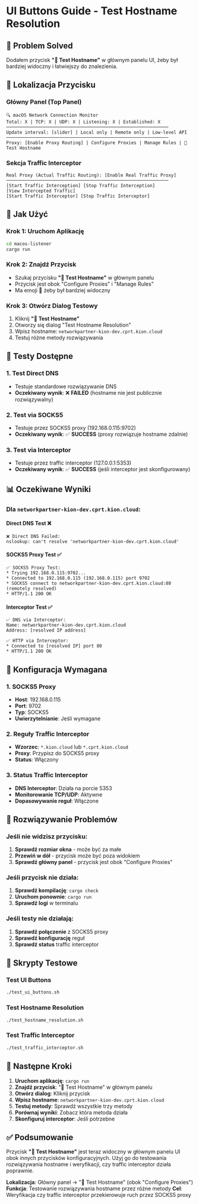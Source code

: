# UI Buttons Guide - Test Hostname Resolution

## 🎯 **Problem Solved**

Dodałem przycisk **"🧪 Test Hostname"** w głównym panelu UI, żeby był bardziej widoczny i łatwiejszy do znalezienia.

## 📍 **Lokalizacja Przycisku**

### **Główny Panel (Top Panel)**
```
🔍 macOS Network Connection Monitor
Total: X | TCP: X | UDP: X | Listening: X | Established: X
─────────────────────────────────────────────────────────────
Update interval: [slider] | Local only | Remote only | Low-level API
─────────────────────────────────────────────────────────────
Proxy: [Enable Proxy Routing] | Configure Proxies | Manage Rules | 🧪 Test Hostname
```

### **Sekcja Traffic Interceptor**
```
Real Proxy (Actual Traffic Routing): [Enable Real Traffic Proxy]
─────────────────────────────────────────────────────────────
[Start Traffic Interception] [Stop Traffic Interception]
[View Intercepted Traffic]
[Start Traffic Interceptor] [Stop Traffic Interceptor]
```

## 🚀 **Jak Użyć**

### **Krok 1: Uruchom Aplikację**
```bash
cd macos-listener
cargo run
```

### **Krok 2: Znajdź Przycisk**
- Szukaj przycisku **"🧪 Test Hostname"** w głównym panelu
- Przycisk jest obok "Configure Proxies" i "Manage Rules"
- Ma emoji 🧪 żeby był bardziej widoczny

### **Krok 3: Otwórz Dialog Testowy**
1. Kliknij **"🧪 Test Hostname"**
2. Otworzy się dialog "Test Hostname Resolution"
3. Wpisz hostname: `networkpartner-kion-dev.cprt.kion.cloud`
4. Testuj różne metody rozwiązywania

## 🧪 **Testy Dostępne**

### **1. Test Direct DNS**
- Testuje standardowe rozwiązywanie DNS
- **Oczekiwany wynik**: ❌ **FAILED** (hostname nie jest publicznie rozwiązywalny)

### **2. Test via SOCKS5**
- Testuje przez SOCKS5 proxy (192.168.0.115:9702)
- **Oczekiwany wynik**: ✅ **SUCCESS** (proxy rozwiązuje hostname zdalnie)

### **3. Test via Interceptor**
- Testuje przez traffic interceptor (127.0.0.1:5353)
- **Oczekiwany wynik**: ✅ **SUCCESS** (jeśli interceptor jest skonfigurowany)

## 📊 **Oczekiwane Wyniki**

### **Dla `networkpartner-kion-dev.cprt.kion.cloud`:**

#### **Direct DNS Test** ❌
```
❌ Direct DNS Failed:
nslookup: can't resolve 'networkpartner-kion-dev.cprt.kion.cloud'
```

#### **SOCKS5 Proxy Test** ✅
```
✅ SOCKS5 Proxy Test:
* Trying 192.168.0.115:9702...
* Connected to 192.168.0.115 (192.168.0.115) port 9702
* SOCKS5 connect to networkpartner-kion-dev.cprt.kion.cloud:80 (remotely resolved)
* HTTP/1.1 200 OK
```

#### **Interceptor Test** ✅
```
✅ DNS via Interceptor:
Name: networkpartner-kion-dev.cprt.kion.cloud
Address: [resolved IP address]

✅ HTTP via Interceptor:
* Connected to [resolved IP] port 80
* HTTP/1.1 200 OK
```

## 🔧 **Konfiguracja Wymagana**

### **1. SOCKS5 Proxy**
- **Host**: 192.168.0.115
- **Port**: 9702
- **Typ**: SOCKS5
- **Uwierzytelnianie**: Jeśli wymagane

### **2. Reguły Traffic Interceptor**
- **Wzorzec**: `*.kion.cloud` lub `*.cprt.kion.cloud`
- **Proxy**: Przypisz do SOCKS5 proxy
- **Status**: Włączony

### **3. Status Traffic Interceptor**
- **DNS Interceptor**: Działa na porcie 5353
- **Monitorowanie TCP/UDP**: Aktywne
- **Dopasowywanie reguł**: Włączone

## 🐛 **Rozwiązywanie Problemów**

### **Jeśli nie widzisz przycisku:**
1. **Sprawdź rozmiar okna** - może być za małe
2. **Przewiń w dół** - przycisk może być poza widokiem
3. **Sprawdź główny panel** - przycisk jest obok "Configure Proxies"

### **Jeśli przycisk nie działa:**
1. **Sprawdź kompilację**: `cargo check`
2. **Uruchom ponownie**: `cargo run`
3. **Sprawdź logi** w terminalu

### **Jeśli testy nie działają:**
1. **Sprawdź połączenie** z SOCKS5 proxy
2. **Sprawdź konfigurację** reguł
3. **Sprawdź status** traffic interceptor

## 📝 **Skrypty Testowe**

### **Test UI Buttons**
```bash
./test_ui_buttons.sh
```

### **Test Hostname Resolution**
```bash
./test_hostname_resolution.sh
```

### **Test Traffic Interceptor**
```bash
./test_traffic_interceptor.sh
```

## 🎯 **Następne Kroki**

1. **Uruchom aplikację**: `cargo run`
2. **Znajdź przycisk**: "🧪 Test Hostname" w głównym panelu
3. **Otwórz dialog**: Kliknij przycisk
4. **Wpisz hostname**: `networkpartner-kion-dev.cprt.kion.cloud`
5. **Testuj metody**: Sprawdź wszystkie trzy metody
6. **Porównaj wyniki**: Zobacz która metoda działa
7. **Skonfiguruj interceptor**: Jeśli potrzebne

## ✅ **Podsumowanie**

Przycisk **"🧪 Test Hostname"** jest teraz widoczny w głównym panelu UI obok innych przycisków konfiguracyjnych. Użyj go do testowania rozwiązywania hostname i weryfikacji, czy traffic interceptor działa poprawnie.

**Lokalizacja**: Główny panel → "🧪 Test Hostname" (obok "Configure Proxies")
**Funkcja**: Testowanie rozwiązywania hostname przez różne metody
**Cel**: Weryfikacja czy traffic interceptor przekierowuje ruch przez SOCKS5 proxy
